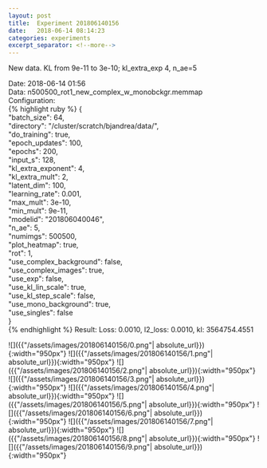 ```yaml
---
layout: post
title:  Experiment 201806140156
date:   2018-06-14 08:14:23
categories: experiments
excerpt_separator: <!--more-->
---
```

New data. KL from 9e-11 to 3e-10; kl_extra_exp 4, n_ae=5  

 <!--more-->
Date: 2018-06-14 01:56  
Data: n500500_rot1_new_complex_w_monobckgr.memmap  
Configuration:   
{% highlight ruby %}
{  
    "batch_size": 64,   
    "directory": "/cluster/scratch/bjandrea/data/",   
    "do_training": true,   
    "epoch_updates": 100,   
    "epochs": 200,   
    "input_s": 128,   
    "kl_extra_exponent": 4,   
    "kl_extra_mult": 2,   
    "latent_dim": 100,   
    "learning_rate": 0.001,   
    "max_mult": 3e-10,   
    "min_mult": 9e-11,   
    "modelid": "201806040046",   
    "n_ae": 5,   
    "numimgs": 500500,   
    "plot_heatmap": true,   
    "rot": 1,   
    "use_complex_background": false,   
    "use_complex_images": true,   
    "use_exp": false,   
    "use_kl_lin_scale": true,   
    "use_kl_step_scale": false,   
    "use_mono_background": true,   
    "use_singles": false  
}  
{% endhighlight %}
Result: Loss: 0.0010, l2_loss: 0.0010, kl: 3564754.4551  

![]({{"/assets/images/201806140156/0.png"| absolute_url}}){:width="950px"}
![]({{"/assets/images/201806140156/1.png"| absolute_url}}){:width="950px"}
![]({{"/assets/images/201806140156/2.png"| absolute_url}}){:width="950px"}
![]({{"/assets/images/201806140156/3.png"| absolute_url}}){:width="950px"}
![]({{"/assets/images/201806140156/4.png"| absolute_url}}){:width="950px"}
![]({{"/assets/images/201806140156/5.png"| absolute_url}}){:width="950px"}
![]({{"/assets/images/201806140156/6.png"| absolute_url}}){:width="950px"}
![]({{"/assets/images/201806140156/7.png"| absolute_url}}){:width="950px"}
![]({{"/assets/images/201806140156/8.png"| absolute_url}}){:width="950px"}
![]({{"/assets/images/201806140156/9.png"| absolute_url}}){:width="950px"}
